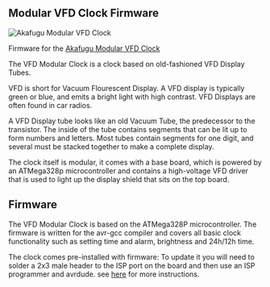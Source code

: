 Modular VFD Clock Firmware
--------------------------

![Akafugu Modular VFD Clock](/akafugu/VFD-Modular-Clock/raw/master/vfd.jpg)

Firmware for the [Akafugu Modular VFD Clock](http://www.akafugu.jp/posts/products/vfd-modular-clock/)

The VFD Modular Clock is a clock based on old-fashioned VFD Display Tubes.

VFD is short for Vacuum Flourescent Display. A VFD display is typically green or blue, and emits a bright light with high contrast. VFD Displays are often found in car radios.

A VFD Display tube looks like an old Vacuum Tube, the predecessor to the transistor. The inside of the tube contains segments that can be lit up to form numbers and letters. Most tubes contain segments for one digit, and several must be stacked together to make a complete display.

The clock itself is modular, it comes with a base board, which is powered by an ATMega328p microcontroller and contains a high-voltage VFD driver that is used to light up the display shield that sits on the top board.

Firmware
--------

The VFD Modular Clock is based on the ATMega328P microcontroller. The firmware is written for the avr-gcc compiler and covers all basic clock functionality such as setting time and alarm, brightness and 24h/12h time.

The clock comes pre-installed with firmware: To update it you will need to solder a 2x3 male header to the ISP port on the board and then use an ISP programmer and avrdude. see [here](http://next.akafugu.jp/posts/resources/avr-gcc/) for more instructions.
